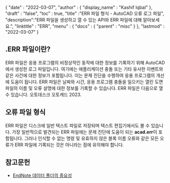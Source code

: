 {
  "date" : "2022-03-07",
  "author" : {
    "display_name" : "Kashif Iqbal"
},
  "draft" : "false",
  "toc" : true,
  "title" :"ERR 파일 형식 - AutoCAD 오류 로그 파일",
  "description":"ERR 파일을 생성하고 열 수 있는 API와 ERR 파일에 대해 알아보세요.",
  "linktitle" : "ERR",
  "menu" : {
    "docs" : {
      "parent" : "misc"
}
},
  "lastmod" : "2022-03-07"
}

## .ERR 파일이란?

ERR 파일은 응용 프로그램의 비정상적인 동작에 대한 정보를 기록하기 위해 AutoCAD에서 생성한 로그 파일입니다. 여기에는 애플리케이션 충돌 또는 기타 유사한 이벤트와 같은 사건에 대한 정보가 포함됩니다. 이는 문제 진단을 수행하여 응용 프로그램의 개선에 도움이 됩니다. ERR 파일은 날짜와 시간, 응용 프로그램 충돌을 일으키는 열린 도면 파일의 이름 및 오류 설명에 대한 정보를 기록할 수 있습니다. ERR 파일은 다음으로 열 수 있습니다.
오토데스크 오토캐드 2023.

## 오류 파일 형식

ERR 파일은 디스크에 일반 텍스트 파일로 저장되며 텍스트 편집기에서도 볼 수 있습니다. 가장 일반적으로 발견되는 ERR 파일에는 문제 진단에 도움이 되는 **acad.err**이 포함됩니다. 그러나 인식할 수 없는 명령 및 유효하지 않은 블록 이름 오류와 같은 모든 오류가 ERR 파일에 기록되는 것은 아니라는 점에 유의해야 합니다.

## 참고문헌

* [EndNote 데이터 폴더의 중요성](https://support.clarivate.com/Endnote/s/article/EndNote-Description-of-the-Data-folder-that-accompanies-enl-library-files?language=en_US)

